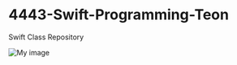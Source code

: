 # 4443-Swift-Programming-Teon
Swift Class Repository

![My image](http://107.170.201.201/Swift/P1010037.JPG)
